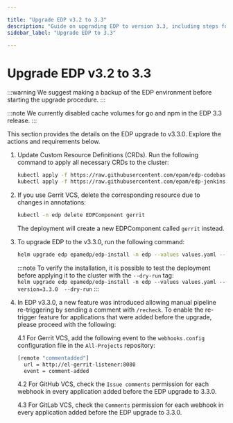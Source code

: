 ```yaml
---

title: "Upgrade EDP v3.2 to 3.3"
description: "Guide on upgrading EDP to version 3.3, including steps for updating Custom Resource Definitions and performing the upgrade procedure."
sidebar_label: "Upgrade EDP to 3.3"

---
```

<!-- markdownlint-disable MD025 -->

# Upgrade EDP v3.2 to 3.3

<head>
  <link rel="canonical" href="https://docs.kuberocketci.io/docs/operator-guide/upgrade/upgrade-edp-3.3/" />
</head>

:::warning
  We suggest making a backup of the EDP environment before starting the upgrade procedure.
:::

:::note
  We currently disabled cache volumes for go and npm in the EDP 3.3 release.
:::

This section provides the details on the EDP upgrade to v3.3.0. Explore the actions and requirements below.

1. Update Custom Resource Definitions (CRDs). Run the following command to apply all necessary CRDs to the cluster:

    ```bash
    kubectl apply -f https://raw.githubusercontent.com/epam/edp-codebase-operator/v2.16.0/deploy-templates/crds/v2.edp.epam.com_codebases.yaml
    kubectl apply -f https://raw.githubusercontent.com/epam/edp-jenkins-operator/v2.15.0/deploy-templates/crds/v2.edp.epam.com_jenkins.yaml
    ```

2. If you use Gerrit VCS, delete the corresponding resource due to changes in annotations:

    ```bash
    kubectl -n edp delete EDPComponent gerrit
    ```

    The deployment will create a new EDPComponent called `gerrit` instead.

3. To upgrade EDP to the v3.3.0, run the following command:

    ```bash
    helm upgrade edp epamedp/edp-install -n edp --values values.yaml --version=3.3.0
    ```

    :::note
      To verify the installation, it is possible to test the deployment before applying it to the cluster with the `--dry-run` tag:<br />
      `helm upgrade edp epamedp/edp-install -n edp --values values.yaml --version=3.3.0  --dry-run`
    :::

4. In EDP v3.3.0, a new feature was introduced allowing manual pipeline re-triggering by sending a comment with `/recheck`.
To enable the re-trigger feature for applications that were added before the upgrade, please proceed with the following:

    4.1 For Gerrit VCS, add the following event to the `webhooks.config` configuration file in the `All-Projects` repository:

    ```bash
    [remote "commentadded"]
      url = http://el-gerrit-listener:8080
      event = comment-added
    ```

    4.2 For GitHub VCS, check the `Issue comments` permission for each webhook in every application added before the EDP upgrade to 3.3.0.

    4.3 For GitLab VCS, check the `Comments` permission for each webhook in every application added before the EDP upgrade to 3.3.0.

